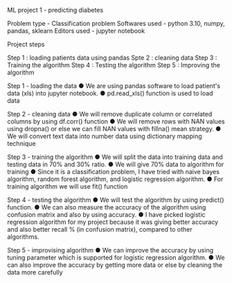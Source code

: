 ML project 1 - predicting diabetes

Problem type - Classification problem
Softwares used - python 3.10, numpy, pandas, sklearn
Editors used - jupyter notebook


Project steps

Step 1 : loading patients data using pandas
Spte 2 : cleaning data
Step 3 : Training the algorithm
Step 4 : Testing the algorithm
Step 5 : Improving the algorithm


Step 1 - loading the data
● We are using pandas software to load patient's data (xls) into jupyter notebook.
● pd.read_xls() function is used to load data

Step 2 - cleaning data
● We will remove duplicate column or correlated columns by using df.corr() function
● We will remove rows with NAN values using dropna() or else 
  we can fill NAN values with fillna() mean strategy.
● We will convert text data into number data using dictionary mapping technique


Step 3 - training the algorithm
● We will split the data into training data and testing data in 70% and 30% ratio.
● We will give 70% data to algorithm for training
● Since it is a classification problem, I have tried with naive bayes algorithm, random forest algorithm, and logistic regression algorithm.
● For training algorithm we will use fit() function


Step 4 - testing the algorithm
● We will test the algorithm by using predict() function.
● We can also measure the accuracy of the algorithm using  confusion matrix and also by using accuracy.
● I have picked logistic regression algorithm for my project because it was giving better accuracy and also better recall % (in confusion matrix), compared to other algorithms.


Step 5 - improvising algorithm
● We can improve the accuracy by using tuning parameter which is supported for logistic regression algorithm.
● We can also improve the accuracy by getting more data or else by cleaning the data more carefully
